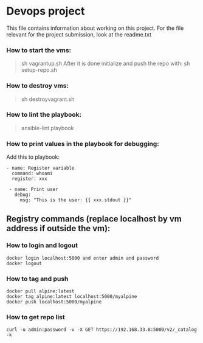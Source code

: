 # Devops project
This file contains information about working on this project.
For the file relevant for the project submission, look at the readme.txt

### How to start the vms:
> sh vagrantup.sh
After it is done initialize and push the repo with:
> sh setup-repo.sh
### How to destroy vms:
> sh destroyvagrant.sh

### How to lint the playbook:
> ansible-lint playbook

### How to print values in the playbook for debugging:
Add this to playbook:
```
- name: Register variable
  command: whoami
  register: xxx

 - name: Print user
   debug:
     msg: "This is the user: {{ xxx.stdout }}"
```
## Registry commands (replace localhost by vm address if outside the vm):
### How to login and logout
```
docker login localhost:5000 and enter admin and password
docker logout
```
### How to tag and push
```
docker pull alpine:latest
docker tag alpine:latest localhost:5000/myalpine
docker push localhost:5000/myalpine
```

### How to get repo list
```
curl -u admin:password -v -X GET https://192.168.33.8:5000/v2/_catalog -k
```
